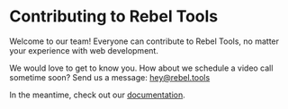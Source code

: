 # Contributing to Rebel Tools
Welcome to our team! Everyone can contribute to Rebel Tools, no matter your experience with web development.

We would love to get to know you. How about we schedule a video call sometime soon? Send us a message: hey@rebel.tools

In the meantime, check out our [documentation](https://guides.rebel.tools).

